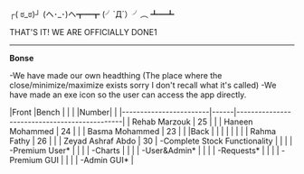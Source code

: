 ┌( ಠ_ಠ)┘     (ヘ･_･)ヘ┳━┳     (╯`Д´）╯︵ ┻━┻

THAT'S IT! WE ARE OFFICIALLY DONE1

**********************************************************************************************************
**Bonse**

  -We have made our own headthing (The place where the close/minimize/maximize exists sorry I don't recall what it's called)
  -We have made an exe icon so the user can access the app directly.



|Front                   |Bench |                                              |
|                        |Number|                                              |
|------------------------|------|----------------------------------------------|
| Rehab Marzouk          | 25   |                                              |
| Haneen Mohammed        | 24   |                                              |
| Basma Mohammed         | 23   |                                              |
|Back                    |      |                                              |
|                        |      |                                              |
| Rahma Fathy            | 26   |                                              |
| Zeyad Ashraf Abdo      | 30   | -Complete Stock Functionality                |
|                        |      | -Premium User*                               |
|                        |      | -Charts                                      |
|                        |      | -User&Admin*                                 |
|                        |      | -Requests*                                   |
|                        |      | -Premium GUI                                 |
|                        |      | -Admin GUI*                                  |

